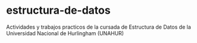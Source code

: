 # estructura-de-datos
Actividades y trabajos practicos de la cursada de Estructura de Datos de la Universidad Nacional de Hurlingham (UNAHUR)
